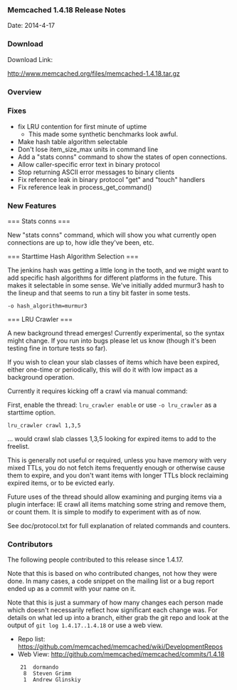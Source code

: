 ### Memcached 1.4.18 Release Notes

Date: 2014-4-17

### Download

Download Link:

http://www.memcached.org/files/memcached-1.4.18.tar.gz


### Overview


### Fixes

  * fix LRU contention for first minute of uptime
    * This made some synthetic benchmarks look awful.
  * Make hash table algorithm selectable
  * Don't lose item_size_max units in command line
  * Add a "stats conns" command to show the states of open connections.
  * Allow caller-specific error text in binary protocol
  * Stop returning ASCII error messages to binary clients
  * Fix reference leak in binary protocol "get" and "touch" handlers
  * Fix reference leak in process_get_command()


### New Features

=== Stats conns ===

New "stats conns" command, which will show you what currently open connections are up to, how idle they've been, etc.

=== Starttime Hash Algorithm Selection ===

The jenkins hash was getting a little long in the tooth, and we might want to
add specific hash algorithms for different platforms in the future. This makes
it selectable in some sense. We've initially added murmur3 hash to the lineup
and that seems to run a tiny bit faster in some tests.

`-o hash_algorithm=murmur3`

=== LRU Crawler ===

A new background thread emerges! Currently experimental, so the syntax might
change. If you run into bugs please let us know (though it's been testing fine
in torture tests so far).

If you wish to clean your slab classes of items which have been expired,
either one-time or periodically, this will do it with low impact as a
background operation.

Currently it requires kicking off a crawl via manual command:

First, enable the thread:
`lru_crawler enable`
or use `-o lru_crawler` as a starttime option.

`lru_crawler crawl 1,3,5`

... would crawl slab classes 1,3,5 looking for expired items to add to the
freelist.

This is generally not useful or required, unless you have memory with very
mixed TTLs, you do not fetch items frequently enough or otherwise cause them
to expire, and you don't want items with longer TTLs block reclaiming expired
items, or to be evicted early.

Future uses of the thread should allow examining and purging items via a
plugin interface: IE crawl all items matching some string and remove them, or
count them. It is simple to modify to experiment with as of now.

See doc/protocol.txt for full explanation of related commands and counters.

### Contributors

The following people contributed to this release since 1.4.17.

Note that this is based on who contributed changes, not how they were
done.  In many cases, a code snippet on the mailing list or a bug
report ended up as a commit with your name on it.

Note that this is just a summary of how many changes each person made
which doesn't necessarily reflect how significant each change was.
For details on what led up into a branch, either grab the git repo and
look at the output of `git log 1.4.17..1.4.18` or use a web view.

  * Repo list:  https://github.com/memcached/memcached/wiki/DevelopmentRepos
  * Web View: http://github.com/memcached/memcached/commits/1.4.18

```
    21	dormando
     8	Steven Grimm
     1	Andrew Glinskiy

```

